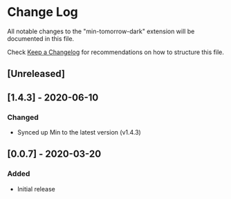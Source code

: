 # Change Log

All notable changes to the "min-tomorrow-dark" extension will be documented in this file.

Check [Keep a Changelog](http://keepachangelog.com/) for recommendations on how to structure this file.

## [Unreleased]

## [1.4.3] - 2020-06-10
### Changed
- Synced up Min to the latest version (v1.4.3)

## [0.0.7] - 2020-03-20
### Added
- Initial release

